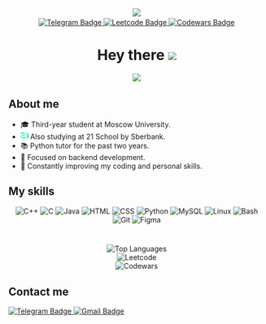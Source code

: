 <div align="center">
  <img src="https://i.giphy.com/media/v1.Y2lkPTc5MGI3NjExeWk3NW03ZzhmbmpjdzFtcjNzcmJiZWU1YW55aHk4OHZyemRvOHVpbCZlcD12MV9pbnRlcm5hbF9naWZfYnlfaWQmY3Q9cw/b88QlTSTsj3bEHQyZf/giphy.gif" width="100">
</div>

<div align="center">
  <a href="https://t.me/yokkochka">
    <img src="https://img.shields.io/badge/Telegram-0088cc?logo=telegram&logoColor=white&style=for-the-badge" alt="Telegram Badge"/>
  </a>
  <a href="https://leetcode.com/u/Yokkochka/">
    <img src="https://img.shields.io/badge/Leetcode-1b2024?logo=leetcode&logoColor=d8963d&style=for-the-badge" alt="Leetcode Badge"/>
  </a>
  <a href="https://www.codewars.com/users/Yokkochka">
    <img src="https://img.shields.io/badge/Codewars-b84b37?logo=codewars&logoColor=14191d&style=for-the-badge" alt="Codewars Badge"/>
  </a>
</div>

<h1 align="center">
  Hey there
  <img src="https://media.giphy.com/media/hvRJCLFzcasrR4ia7z/giphy.gif" width="30px"/>
</h1>

<div align="center">
  <img src="https://i.giphy.com/media/v1.Y2lkPTc5MGI3NjExcWozNmE2enFpcGxuemplcnlnM2tvc3N0dHc0OWcxMDUzMWl1YWVhMyZlcD12MV9pbnRlcm5hbF9naWZfYnlfaWQmY3Q9Zw/LMcB8XospGZO8UQq87/giphy.gif" width="600">
</div>

## About me

- 🎓 Third-year student at Moscow University.
- <img src="./materials/21_logo.png" width="15" height="15" alt="21 School"/> Also studying at 21 School by Sberbank.
- 📚 Python tutor for the past two years.
- 🔧 Focused on backend development.
- 🚀 Constantly improving my coding and personal skills.



##  My skills

<div align="center">
  <img src="https://cdn.jsdelivr.net/gh/devicons/devicon/icons/cplusplus/cplusplus-original.svg" width="50" height="50" alt="C++"/>
  <img src="https://cdn.jsdelivr.net/gh/devicons/devicon/icons/c/c-original.svg" width="50" height="50" alt="C"/>
  <img src="https://cdn.jsdelivr.net/gh/devicons/devicon/icons/java/java-original.svg" width="50" height="50" alt="Java"/>
  <img src="https://cdn.jsdelivr.net/gh/devicons/devicon/icons/html5/html5-original.svg" width="50" height="50" alt="HTML"/>
  <img src="https://cdn.jsdelivr.net/gh/devicons/devicon/icons/css3/css3-original.svg" width="50" height="50" alt="CSS"/>
  <img src="https://cdn.jsdelivr.net/gh/devicons/devicon/icons/python/python-original.svg" width="50" height="50" alt="Python"/>
  <img src="https://cdn.jsdelivr.net/gh/devicons/devicon/icons/mysql/mysql-original.svg" width="50" height="50" alt="MySQL"/>
  <img src="https://cdn.jsdelivr.net/gh/devicons/devicon/icons/linux/linux-original.svg" width="50" height="50" alt="Linux"/>
  <img src="https://cdn.jsdelivr.net/gh/devicons/devicon/icons/bash/bash-original.svg" width="50" height="50" alt="Bash"/>
  <img src="https://cdn.jsdelivr.net/gh/devicons/devicon/icons/git/git-original.svg" width="50" height="50" alt="Git"/>
  <img src="https://cdn.jsdelivr.net/gh/devicons/devicon/icons/figma/figma-original.svg" width="50" height="50" alt="Figma"/>
 


</div>

<div align=center>
    <h1></h1>
    <img width=500 align=center src="https://github-readme-stats.vercel.app/api/top-langs/?username=yokkochka&layout=compact" alt="Top Languages" />
</div>


<div align = center>
    <img src="https://leetcard.jacoblin.cool/yokkochka" alt="Leetcode" />
</div>

<div align = center>
    <img src="https://www.codewars.com/users/Yokkochka/badges/large" alt="Codewars" />
</div>


##  Contact me
<div>
  <a href="https://t.me/yokkochka">
    <img src="https://img.shields.io/badge/Telegram-0088cc?logo=telegram&logoColor=white&style=for-the-badge" alt="Telegram Badge"/>
  </a>
  <a href="mailto:ulyana.yunusova@bk.ru">
    <img src="https://img.shields.io/badge/Gmail-ff0000?logo=gmail&logoColor=white&style=for-the-badge" alt="Gmail Badge"/>
 </a>
</div>